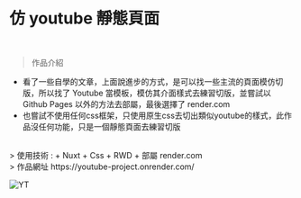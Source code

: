 # 仿 youtube 靜態頁面
<br />

> 作品介紹 
* 看了一些自學的文章，上面說進步的方式，是可以找一些主流的頁面模仿切版，所以找了 Youtube 當模板，模仿其介面樣式去練習切版，並嘗試以 Github Pages 以外的方法去部屬，最後選擇了 render.com
* 也嘗試不使用任何css框架，只使用原生css去切出類似youtube的樣式，此作品沒任何功能，只是一個靜態頁面去練習切版

<br />
> 使用技術 :
+ Nuxt 
+ Css 
+ RWD 
+ 部屬 render.com
<br />
> 作品網址 
https://youtube-project.onrender.com/
<br />

![YT](https://user-images.githubusercontent.com/63777618/204409418-d68a14a0-7d05-4ed8-9069-d13365b5717e.png)



